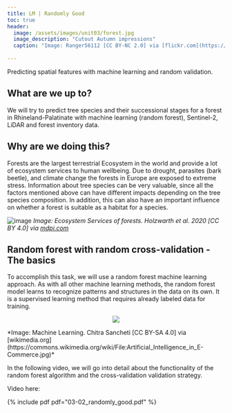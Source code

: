 ```yaml
---
title: LM | Randomly Good
toc: true
header:
  image: /assets/images/unit03/forest.jpg
  image_description: "Cutout Autumn impressions"
  caption: "Image: Ranger56112 [CC BY-NC 2.0] via [flickr.com](https://www.flickr.com/photos/ranger56112/21714329483/)"
 
---
```


Predicting spatial features with machine learning and random validation. 

<!--more-->
## What are we up to?


We will try to predict tree species and their successional stages for a forest in Rhineland-Palatinate with machine learning (random forest), Sentinel-2, LiDAR and forest inventory data. 


## Why are we doing this?
Forests are the largest terrestrial Ecosystem in the world and provide a lot of ecosystem services to human wellbeing. Due to drought, parasites (bark beetle), and climate change the forests in Europe are exposed to extreme stress. 
Information about tree species can be very valuable, since all the factors mentioned above can have different impacts depending on the tree species composition. In addition, this can also have an important influence on whether a forest is suitable as a habitat for a species.

![image](../assets/images/unit01/Ecosystem_services_Holzwarth_et_al_2020.jpg)
*Image: Ecosystem Services of forests. Holzwarth et al. 2020 [CC BY 4.0] via [mdpi.com](https://www.mdpi.com/2072-4292/12/21/3570)*




## Random forest with random cross-validation - The basics

To accomplish this task, we will use a random forest machine learning approach. As with all other machine learning methods, the random forest model learns to recognize patterns and structures in the data on its own. It is a supervised learning method that requires already labeled data for training.
<p align="center">
  <img src="../assets/images/unit03/machine_learning.jpg">
</p>
*Image: Machine Learning. Chitra Sancheti [CC BY-SA 4.0] via [wikimedia.org](https://commons.wikimedia.org/wiki/File:Artificial_Intelligence_in_E-Commerce.jpg)*

In the following video, we will go into detail about the functionality of the random forest algorithm and the cross-validation validation strategy.

Video here: 

{% include pdf pdf="03-02_randomly_good.pdf" %}



